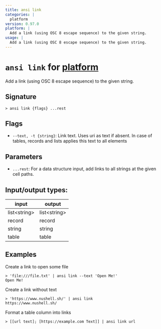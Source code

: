 ```yaml
---
title: ansi link
categories: |
  platform
version: 0.97.0
platform: |
  Add a link (using OSC 8 escape sequence) to the given string.
usage: |
  Add a link (using OSC 8 escape sequence) to the given string.
---
```

<!-- This file is automatically generated. Please edit the command in https://github.com/nushell/nushell instead. -->

# `ansi link` for [platform](/commands/categories/platform.md)

<div class='command-title'>Add a link (using OSC 8 escape sequence) to the given string.</div>

## Signature

```> ansi link {flags} ...rest```

## Flags

 -  `--text, -t {string}`: Link text. Uses uri as text if absent. In case of
                tables, records and lists applies this text to all elements

## Parameters

 -  `...rest`: For a data structure input, add links to all strings at the given cell paths.


## Input/output types:

| input        | output       |
| ------------ | ------------ |
| list\<string\> | list\<string\> |
| record       | record       |
| string       | string       |
| table        | table        |
## Examples

Create a link to open some file
```nu
> 'file:///file.txt' | ansi link --text 'Open Me!'
Open Me!
```

Create a link without text
```nu
> 'https://www.nushell.sh/' | ansi link
https://www.nushell.sh/
```

Format a table column into links
```nu
> [[url text]; [https://example.com Text]] | ansi link url

```
